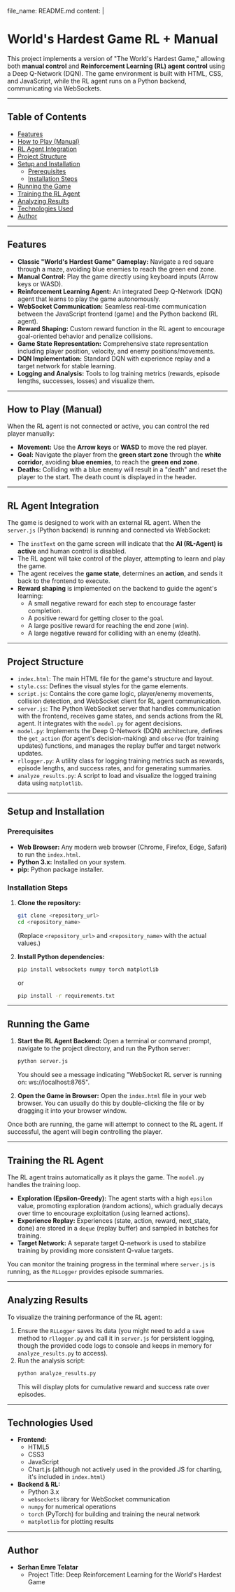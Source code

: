 file_name: README.md
content: |
  # World's Hardest Game RL + Manual

  This project implements a version of "The World's Hardest Game," allowing both **manual control** and **Reinforcement Learning (RL) agent control** using a Deep Q-Network (DQN). The game environment is built with HTML, CSS, and JavaScript, while the RL agent runs on a Python backend, communicating via WebSockets.

  ---

  ## Table of Contents

  - [Features](#features)
  - [How to Play (Manual)](#how-to-play-manual)
  - [RL Agent Integration](#rl-agent-integration)
  - [Project Structure](#project-structure)
  - [Setup and Installation](#setup-and-installation)
    - [Prerequisites](#prerequisites)
    - [Installation Steps](#installation-steps)
  - [Running the Game](#running-the-game)
  - [Training the RL Agent](#training-the-rl-agent)
  - [Analyzing Results](#analyzing-results)
  - [Technologies Used](#technologies-used)
  - [Author](#author)

  ---

  ## Features

  * **Classic "World's Hardest Game" Gameplay:** Navigate a red square through a maze, avoiding blue enemies to reach the green end zone.
  * **Manual Control:** Play the game directly using keyboard inputs (Arrow keys or WASD).
  * **Reinforcement Learning Agent:** An integrated Deep Q-Network (DQN) agent that learns to play the game autonomously.
  * **WebSocket Communication:** Seamless real-time communication between the JavaScript frontend (game) and the Python backend (RL agent).
  * **Reward Shaping:** Custom reward function in the RL agent to encourage goal-oriented behavior and penalize collisions.
  * **Game State Representation:** Comprehensive state representation including player position, velocity, and enemy positions/movements.
  * **DQN Implementation:** Standard DQN with experience replay and a target network for stable learning.
  * **Logging and Analysis:** Tools to log training metrics (rewards, episode lengths, successes, losses) and visualize them.

  ---

  ## How to Play (Manual)

  When the RL agent is not connected or active, you can control the red player manually:

  * **Movement:** Use the **Arrow keys** or **WASD** to move the red player.
  * **Goal:** Navigate the player from the **green start zone** through the **white corridor**, avoiding **blue enemies**, to reach the **green end zone**.
  * **Deaths:** Colliding with a blue enemy will result in a "death" and reset the player to the start. The death count is displayed in the header.

  ---

  ## RL Agent Integration

  The game is designed to work with an external RL agent. When the `server.js` (Python backend) is running and connected via WebSocket:

  * The `instText` on the game screen will indicate that the **AI (RL-Agent) is active** and human control is disabled.
  * The RL agent will take control of the player, attempting to learn and play the game.
  * The agent receives the **game state**, determines an **action**, and sends it back to the frontend to execute.
  * **Reward shaping** is implemented on the backend to guide the agent's learning:
      * A small negative reward for each step to encourage faster completion.
      * A positive reward for getting closer to the goal.
      * A large positive reward for reaching the end zone (win).
      * A large negative reward for colliding with an enemy (death).

  ---

  ## Project Structure

  * `index.html`: The main HTML file for the game's structure and layout.
  * `style.css`: Defines the visual styles for the game elements.
  * `script.js`: Contains the core game logic, player/enemy movements, collision detection, and WebSocket client for RL agent communication.
  * `server.js`: The Python WebSocket server that handles communication with the frontend, receives game states, and sends actions from the RL agent. It integrates with the `model.py` for agent decisions.
  * `model.py`: Implements the Deep Q-Network (DQN) architecture, defines the `get_action` (for agent's decision-making) and `observe` (for training updates) functions, and manages the replay buffer and target network updates.
  * `rllogger.py`: A utility class for logging training metrics such as rewards, episode lengths, and success rates, and for generating summaries.
  * `analyze_results.py`: A script to load and visualize the logged training data using `matplotlib`.

  ---

  ## Setup and Installation

  ### Prerequisites

  * **Web Browser:** Any modern web browser (Chrome, Firefox, Edge, Safari) to run the `index.html`.
  * **Python 3.x:** Installed on your system.
  * **pip:** Python package installer.

  ### Installation Steps

  1.  **Clone the repository:**
      ```bash
      git clone <repository_url>
      cd <repository_name>
      ```
      (Replace `<repository_url>` and `<repository_name>` with the actual values.)

  2.  **Install Python dependencies:**
      ```bash
      pip install websockets numpy torch matplotlib
      ```
      or
      ```bash
      pip install -r requirements.txt
      ```

  ---

  ## Running the Game

  1.  **Start the RL Agent Backend:**
      Open a terminal or command prompt, navigate to the project directory, and run the Python server:
      ```bash
      python server.js
      ```
      You should see a message indicating "WebSocket RL server is running on: ws://localhost:8765".

  2.  **Open the Game in Browser:**
      Open the `index.html` file in your web browser. You can usually do this by double-clicking the file or by dragging it into your browser window.

  Once both are running, the game will attempt to connect to the RL agent. If successful, the agent will begin controlling the player.

  ---

  ## Training the RL Agent

  The RL agent trains automatically as it plays the game. The `model.py` handles the training loop.
  * **Exploration (Epsilon-Greedy):** The agent starts with a high `epsilon` value, promoting exploration (random actions), which gradually decays over time to encourage exploitation (using learned actions).
  * **Experience Replay:** Experiences (state, action, reward, next_state, done) are stored in a `deque` (replay buffer) and sampled in batches for training.
  * **Target Network:** A separate target Q-network is used to stabilize training by providing more consistent Q-value targets.

  You can monitor the training progress in the terminal where `server.js` is running, as the `RLLogger` provides episode summaries.

  ---

  ## Analyzing Results

  To visualize the training performance of the RL agent:

  1.  Ensure the `RLLogger` saves its data (you might need to add a `save` method to `rllogger.py` and call it in `server.js` for persistent logging, though the provided code logs to console and keeps in memory for `analyze_results.py` to access).
  2.  Run the analysis script:
      ```bash
      python analyze_results.py
      ```
      This will display plots for cumulative reward and success rate over episodes.

  ---

  ## Technologies Used

  * **Frontend:**
      * HTML5
      * CSS3
      * JavaScript
      * Chart.js (although not actively used in the provided JS for charting, it's included in `index.html`)
  * **Backend & RL:**
      * Python 3.x
      * `websockets` library for WebSocket communication
      * `numpy` for numerical operations
      * `torch` (PyTorch) for building and training the neural network
      * `matplotlib` for plotting results

  ---

  ## Author

  * **Serhan Emre Telatar**
      * Project Title: Deep Reinforcement Learning for the World's Hardest Game

